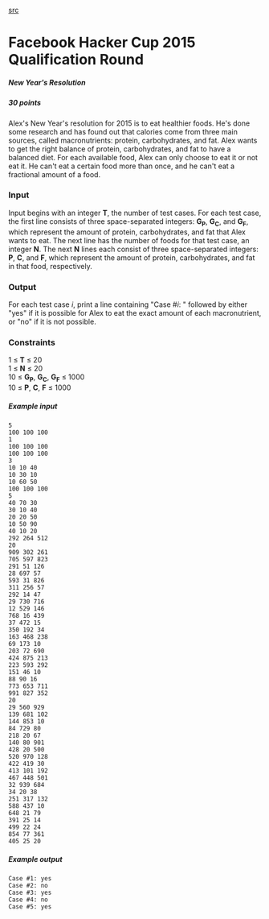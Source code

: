 [src](/hackercup/problems.php?pid=1036037553088752&round=742632349177460)

# Facebook Hacker Cup 2015 Qualification Round

##### New Year's Resolution

##### 30 points 

Alex's New Year's resolution for 2015 is to eat healthier foods. He's done
some research and has found out that calories come from three main sources,
called macronutrients: protein, carbohydrates, and fat. Alex wants to get the
right balance of protein, carbohydrates, and fat to have a balanced diet. For
each available food, Alex can only choose to eat it or not eat it. He can't
eat a certain food more than once, and he can't eat a fractional amount of a
food.

### Input

Input begins with an integer **T**, the number of test cases. For each test
case, the first line consists of three space-separated integers:
**G<sub>P</sub>**, **G<sub>C</sub>**, and **G<sub>F</sub>**, which represent
the amount of protein, carbohydrates, and fat that Alex wants to eat. The next
line has the number of foods for that test case, an integer **N**. The next
**N** lines each consist of three space-separated integers: **P**, **C**, and
**F**, which represent the amount of protein, carbohydrates, and fat in that
food, respectively.

### Output

For each test case _i_, print a line containing "Case #_i_: " followed by
either "yes" if it is possible for Alex to eat the exact amount of each
macronutrient, or "no" if it is not possible.

### Constraints

1 ≤ **T** ≤ 20  
1 ≤ **N** ≤ 20  
10 ≤ **G<sub>P</sub>**, **G<sub>C</sub>**, **G<sub>F</sub>** ≤ 1000  
10 ≤ **P**, **C**, **F** ≤ 1000  

##### Example input

```
5
100 100 100
1
100 100 100
100 100 100
3
10 10 40
10 30 10
10 60 50
100 100 100
5
40 70 30
30 10 40
20 20 50
10 50 90
40 10 20
292 264 512
20
909 302 261
705 597 823
291 51 126
28 697 57
593 31 826
311 256 57
292 14 47
29 730 716
12 529 146
768 16 439
37 472 15
350 192 34
163 468 238
69 173 10
203 72 690
424 875 213
223 593 292
151 46 10
88 90 16
773 653 711
991 827 352
20
29 560 929
139 681 102
144 853 10
84 729 80
218 20 67
140 80 901
428 20 500
520 970 128
422 419 30
413 101 192
467 448 501
32 939 684
34 20 38
251 317 132
588 437 10
648 21 79
391 25 14
499 22 24
854 77 361
405 25 20

```

##### Example output

```
Case #1: yes
Case #2: no
Case #3: yes
Case #4: no
Case #5: yes

```

